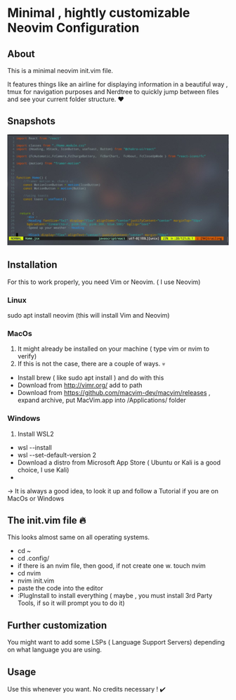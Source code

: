 # Minimal , hightly customizable  Neovim Configuration

## About
This is a minimal neovim init.vim file. 

It features things like an airline for displaying information in a beautiful way  , tmux for navigation purposes and Nerdtree 
to quickly jump between files and see your current folder structure. ❤️

## Snapshots
<img src="./Neoviminit.vim.jpg" alt="Neovim picture">

## Installation
For this to work properly, you need Vim or Neovim. ( I use Neovim)

### Linux
sudo apt install neovim   (this will install Vim and Neovim)

### MacOs
1. It might already be installed on your machine ( type vim or nvim to verify)
2. If this is not the case, there are a couple of ways. 💀

* Install brew ( like sudo apt install ) and do with this
* Download from  http://vimr.org/ add to path
* Download from https://github.com/macvim-dev/macvim/releases , expand archive, put MacVim.app into /Applications/ folder


### Windows
1. Install WSL2
*  wsl --install
*  wsl --set-default-version 2
*  Download a distro from Microsoft App Store ( Ubuntu or Kali is a good choice, I use Kali)
*  
-> It is always a good idea, to look it up and follow a Tutorial if you are on MacOs or Windows

## The init.vim file 🔥
This looks almost same on all operating systems.
* cd ~
* cd .config/
*  if there is an nvim file, then good, if not create one w. touch nvim
*  cd nvim
*  nvim init.vim
*  paste the code into the editor
*  :PlugInstall to install everything ( maybe , you must install 3rd Party Tools, if so it will prompt you to do it)


## Further customization
You might want to add some LSPs ( Language Support Servers) depending on what language you are using.

## Usage
Use this whenever you want. No credits necessary ! ✔️ 


